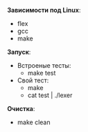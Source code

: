 **Зависимости под Linux**: 
- flex
- gcc 
- make

**Запуск**:
- Встроеные тесты:
	- make test
- Cвой тест: 
	- make
	- cat test | ./lexer

**Очистка**:
- make clean